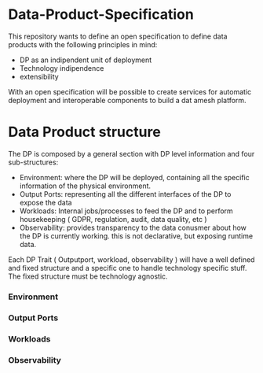 # Data-Product-Specification

This repository wants to define an open specification to define data products with the following principles in mind:
- DP as an indipendent unit of deployment
- Technology indipendence
- extensibility

With an open specification will be possible to create services for automatic deployment and interoperable components to build a dat amesh platform.


# Data Product structure

The DP is composed by a general section with DP level information and four sub-structures:
* Environment: where the DP will be deployed, containing all the specific information of the physical environment.
* Output Ports: representing all the different interfaces of the DP to expose the data
* Workloads: Internal jobs/processes to feed the DP and to perform housekeeping ( GDPR, regulation, audit, data quality, etc )
* Observability: provides transparency to the data conusmer about how the DP is currently working. this is not declarative, but exposing runtime data.

Each DP Trait ( Outputport, workload, observability ) will have a well defined and fixed structure and a specific one to handle technology specific stuff.
The fixed structure must be technology agnostic.


### Environment



### Output Ports



### Workloads



### Observability


